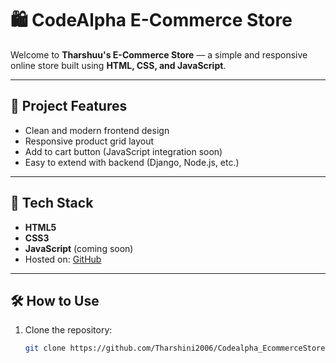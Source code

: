 # 🛍️ CodeAlpha E-Commerce Store

Welcome to **Tharshuu's E-Commerce Store** — a simple and responsive online store built using **HTML, CSS, and JavaScript**.

---

## 🚀 Project Features

- Clean and modern frontend design
- Responsive product grid layout
- Add to cart button (JavaScript integration soon)
- Easy to extend with backend (Django, Node.js, etc.)

---

## 📁 Tech Stack

- **HTML5**
- **CSS3**
- **JavaScript** (coming soon)
- Hosted on: [GitHub](https://github.com/Tharshini2006/Codealpha_EcommerceStore)

---

## 🛠️ How to Use

1. Clone the repository:
   ```bash
   git clone https://github.com/Tharshini2006/Codealpha_EcommerceStore.git
